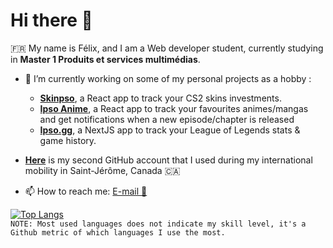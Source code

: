 # Hi there 👋  
  
🇫🇷 My name is Félix, and I am a Web developer student, currently studying in **Master 1 Produits et services multimédias**.  
  
- 🔭 I’m currently working on some of my personal projects as a hobby :
    - [**Skinpso**](https://github.com/felschrr/skinpso), a React app to track your CS2 skins investments.
    - [**Ipso Anime**](https://github.com/felschrr/ipso-anime), a React app to track your favourites animes/mangas and get notifications when a new episode/chapter is released  
    - [**Ipso.gg**](https://github.com/felschrr/ipso-gg), a NextJS app to track your League of Legends stats & game history.
 
- [**Here**](https://github.com/felschrrQc/) is my second GitHub account that I used during my international mobility in Saint-Jérôme, Canada 🇨🇦
  
- 📫 How to reach me: [E-mail 📧](mailto:felix.scherer@etu-umontpellier.fr)  
  
[![Top Langs](https://github-readme-stats.vercel.app/api/top-langs/?username=felschrr&layout=compact&theme=dracula)](https://github.com/anuraghazra/github-readme-stats)  
`NOTE: Most used languages does not indicate my skill level, it's a Github metric of which languages I use the most.`  

